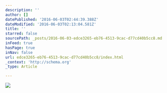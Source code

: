 ```yaml
---
description: ''
author: []
datePublished: '2016-06-03T02:44:39.388Z'
dateModified: '2016-06-03T02:13:04.581Z'
title: ''
starred: false
sourcePath: _posts/2016-06-03-edce3265-eb76-4513-9cac-d77cd40b5cc8.md
inFeed: true
hasPage: true
inNav: false
url: edce3265-eb76-4513-9cac-d77cd40b5cc8/index.html
_context: 'http://schema.org'
_type: Article

---
```

![](https://the-grid-user-content.s3-us-west-2.amazonaws.com/6378a325-a1dc-497a-a819-c81fd457a68a.jpg)